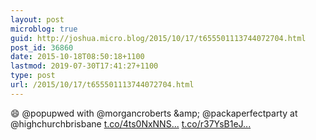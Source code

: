 ```yaml
---
layout: post
microblog: true
guid: http://joshua.micro.blog/2015/10/17/t655501113744072704.html
post_id: 36860
date: 2015-10-18T08:50:18+1100
lastmod: 2019-07-30T17:41:27+1100
type: post
url: /2015/10/17/t655501113744072704.html
---
```

😄 @popupwed  with @morgancroberts &amp;amp; @packaperfectparty at @highchurchbrisbane [t.co/4ts0NxNNS...](http://t.co/4ts0NxNNS2) [t.co/r37YsB1eJ...](http://t.co/r37YsB1eJc)
